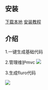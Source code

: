 ## 安装
[下载本地]()
[安装教程]()<br/>
## 介绍
1.一键生成基础代码

2.管理维护mvc
![](https://github.com/lxiuyuan/flutter_mvc/blob/master/plugin/plugin.gif?raw=true)

3.生成fluro代码

![](https://github.com/lxiuyuan/flutter_mvc/blob/master/plugin/plugin.gif?raw=true)
